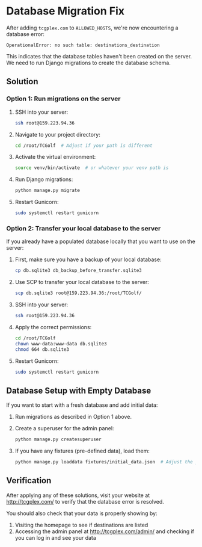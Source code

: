 # Database Migration Fix

After adding `tcgplex.com` to `ALLOWED_HOSTS`, we're now encountering a database error:

```
OperationalError: no such table: destinations_destination
```

This indicates that the database tables haven't been created on the server. We need to run Django migrations to create the database schema.

## Solution

### Option 1: Run migrations on the server

1. SSH into your server:
   ```bash
   ssh root@159.223.94.36
   ```

2. Navigate to your project directory:
   ```bash
   cd /root/TCGolf  # Adjust if your path is different
   ```

3. Activate the virtual environment:
   ```bash
   source venv/bin/activate  # or whatever your venv path is
   ```

4. Run Django migrations:
   ```bash
   python manage.py migrate
   ```

5. Restart Gunicorn:
   ```bash
   sudo systemctl restart gunicorn
   ```

### Option 2: Transfer your local database to the server

If you already have a populated database locally that you want to use on the server:

1. First, make sure you have a backup of your local database:
   ```bash
   cp db.sqlite3 db_backup_before_transfer.sqlite3
   ```

2. Use SCP to transfer your local database to the server:
   ```bash
   scp db.sqlite3 root@159.223.94.36:/root/TCGolf/
   ```

3. SSH into your server:
   ```bash
   ssh root@159.223.94.36
   ```

4. Apply the correct permissions:
   ```bash
   cd /root/TCGolf
   chown www-data:www-data db.sqlite3
   chmod 664 db.sqlite3
   ```

5. Restart Gunicorn:
   ```bash
   sudo systemctl restart gunicorn
   ```

## Database Setup with Empty Database

If you want to start with a fresh database and add initial data:

1. Run migrations as described in Option 1 above.

2. Create a superuser for the admin panel:
   ```bash
   python manage.py createsuperuser
   ```

3. If you have any fixtures (pre-defined data), load them:
   ```bash
   python manage.py loaddata fixtures/initial_data.json  # Adjust the path as needed
   ```

## Verification

After applying any of these solutions, visit your website at http://tcgplex.com/ to verify that the database error is resolved.

You should also check that your data is properly showing by:
1. Visiting the homepage to see if destinations are listed
2. Accessing the admin panel at http://tcgplex.com/admin/ and checking if you can log in and see your data
